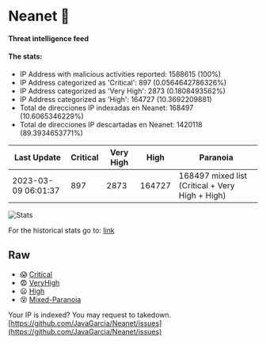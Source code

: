 # Neanet :hocho:
#### Threat intelligence feed
#### The stats:

- IP Address with malicious activities reported: 1588615 (100%)
- IP Address categorized as 'Critical':  897 (0.0564642786326%)
- IP Address categorized as 'Very High':  2873 (0.1808493562%)
- IP Address categorized as 'High':  164727 (10.3692209881)
- Total de direcciones IP indexadas en Neanet:  168497 (10.6065346229%)
- Total de direcciones IP descartadas en Neanet:  1420118 (89.3934653771%)

| Last Update | Critical | Very High | High | Paranoia |
| --- | --- | --- | --- | --- |
| 2023-03-09 06:01:37 | 897 | 2873 | 164727 | 168497 mixed list (Critical + Very High + High)|

![Stats](https://docs.google.com/spreadsheets/d/e/2PACX-1vSnaNMIXVabIpDJjufMlzH7poXnshF3mgd8Is1g9ytUEzVsP5my4Trn8f-xkoLLQ38xpL3HtmUexLo6/pubchart?oid=501124687&format=image)

For the historical stats go to: [link](/stats.csv)
## Raw
- :scream: [Critical](https://raw.githubusercontent.com/JavaGarcia/Neanet/master/blacklists/neanet_critical.txt)
- :fearful: [VeryHigh](https://raw.githubusercontent.com/JavaGarcia/Neanet/master/blacklists/neanet_veryHigh.txtt)
- :frowning: [High](https://raw.githubusercontent.com/JavaGarcia/Neanet/master/blacklists/neanet_high.txt)
- :dizzy_face: [Mixed-Paranoia](https://raw.githubusercontent.com/JavaGarcia/Neanet/master/blacklists/neanet_all.txt)


Your IP is indexed? You may request to takedown. [https://github.com/JavaGarcia/Neanet/issues](https://github.com/JavaGarcia/Neanet/issues)




































































































































































































































































































































































































































































































































































































































































































































































































































































































































































































































































































































































































































































































































































































































































































































































































































































































































































































































































































































































































































































































































































































































































































































































































































































































































































































































































































































































































































































































































































































































































































































































































































































































































































































































































































































































































































































































































































































































































































































































































































































































































































































































































































































































































































































































































































































































































































































































































































































































































































































































































































































































































































































































































































































































































































































































































































































































































































































































































































































































































































































































































































































































































































































































































































































































































































































































































































































































































































































































































































































































































































































































































































































































































































































































































































































































































































































































































































































































































































































































































































































































































































































































































































































































































































































































































































































































































































































































































































































































































































































































































































































































































































































































































































































































































































































































































































































































































































































































































































































